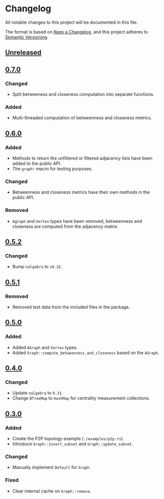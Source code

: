 # Changelog

All notable changes to this project will be documented in this file.

The format is based on [Keep a Changelog](https://keepachangelog.com/en/1.0.0/),
and this project adheres to [Semantic Versioning](https://semver.org/spec/v2.0.0.html).

## [Unreleased]

## [0.7.0]

### Changed

- Split betweeness and closeness computation into separate functions.

### Added

- Multi-threaded computation of betweenness and closeness metrics.

## [0.6.0]

### Added

- Methods to return the unfiltered or filtered adjacency lists have been added to the public API.
- The `graph!` macro for testing purposes.

### Changed

- Betweenness and closeness metrics have their own methods in the public API.

### Removed

- `Agraph` and `Vertex` types have been removed, betweenness and closeness are
  computed from the adjacency matrix.


## [0.5.2]

### Changed

- Bump `nalgebra` to `v0.32`.

## [0.5.1]

### Removed

- Removed test data from the included files in the package.

## [0.5.0]

### Added

- Added `AGraph` and `Vertex` types.
- Added `Graph::compute_betweenness_and_closeness` based on the `AGraph`.

## [0.4.0]

### Changed

- Update `nalgebra` to `0.31`.
- Change `BTreeMap` to `HashMap` for centrality measurement collections.

## [0.3.0]

### Added

- Create the P2P topology example (`./examples/p2p.rs`).
- Introduce `Graph::insert_subset` and `Graph::update_subset`.

### Changed

- Manually implement `Default` for `Graph`.

### Fixed

- Clear internal cache on `Graph::remove`.

[unreleased]: https://github.com/niklaslong/spectre/compare/v0.7.0...HEAD
[0.7.0]: https://github.com/niklaslong/spectre/compare/v0.5.2...v0.7.0
[0.6.0]: https://github.com/niklaslong/spectre/compare/v0.5.2...v0.6.0
[0.5.2]: https://github.com/niklaslong/spectre/compare/v0.5.1...v0.5.2
[0.5.1]: https://github.com/niklaslong/spectre/compare/v0.5.0...v0.5.1
[0.5.0]: https://github.com/niklaslong/spectre/compare/v0.4.0...v0.5.0
[0.4.0]: https://github.com/niklaslong/spectre/compare/v0.3.0...v0.4.0
[0.3.0]: https://github.com/niklaslong/spectre/compare/v0.2.0...v0.3.0

